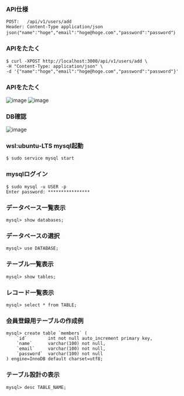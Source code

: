 ### API仕様
```
POST:   /api/v1/users/add
Header: Content-Type application/json
json｛"name":"hoge","email":"hoge@hoge.com","password":"password"｝
```

### APIをたたく
```
$ curl -XPOST http://localhost:3000/api/v1/users/add \
-H "Content-Type: application/json" \
-d '{"name":"hoge","email":"hoge@hoge.com","password":"password"}'
```

### APIをたたく
![image](https://user-images.githubusercontent.com/55943803/132595069-455ebc7c-f4a0-439a-ba63-f186f23ca4e4.png)
![image](https://user-images.githubusercontent.com/55943803/132595935-9581914c-0f21-44c2-9c64-ef095b942553.png)


### DB確認
![image](https://user-images.githubusercontent.com/55943803/132596022-103bc58a-170a-4b7c-b1c7-223f6f8892cc.png)


### wsl:ubuntu-LTS mysql起動
```
$ sudo service mysql start
```

### mysqlログイン
```
$ sudo mysql -u USER -p
Enter password: ****************
```

### データベース一覧表示
```
mysql> show databases;
```

### データベースの選択
```
mysql> use DATABASE;
```

### テーブル一覧表示
```
mysql> show tables;
```

### レコード一覧表示
```
mysql> select * from TABLE;
```

### 会員登録用テーブルの作成例
```
mysql> create table `members` (
    `id`        int not null auto_increment primary key,
    `name`      varchar(100) not null,
    `email`     varchar(100) not null,
    `password`  varchar(100) not null
) engine=InnoDB default charset=utf8;
```

### テーブル設計の表示
```
mysql> desc TABLE_NAME;
```
